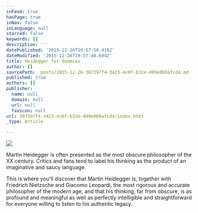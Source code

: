 ```yaml
---
inFeed: true
hasPage: true
inNav: false
inLanguage: null
starred: false
keywords: []
description: ''
datePublished: '2015-12-26T19:57:56.416Z'
dateModified: '2015-12-26T19:57:48.694Z'
title: Heidegger for dummies
author: []
sourcePath: _posts/2015-12-26-307397f4-3423-4c0f-b32e-409e0b9afcd4.md
published: true
authors: []
publisher:
  name: null
  domain: null
  url: null
  favicon: null
url: 307397f4-3423-4c0f-b32e-409e0b9afcd4/index.html
_type: Article

---
```

![](https://the-grid-user-content.s3-us-west-2.amazonaws.com/2989c9ac-0403-4e67-b156-23e2107ecd42.jpg)

Martin Heidegger is often presented as the most obscure philosopher of the XX century. Critics and fans tend to label his thinking as the product of an imaginative and saucy language.

This is where you'll discover that Martin Heidegger is, together with Friedrich Nietzsche and Giacomo Leopardi, the most rigorous and accurate philosopher of the modern age, and that his thinking, far from obscure, is as profound and meaningful as well as perfectly intelligible and straightforward for everyone willing to listen to his authentic legacy.
